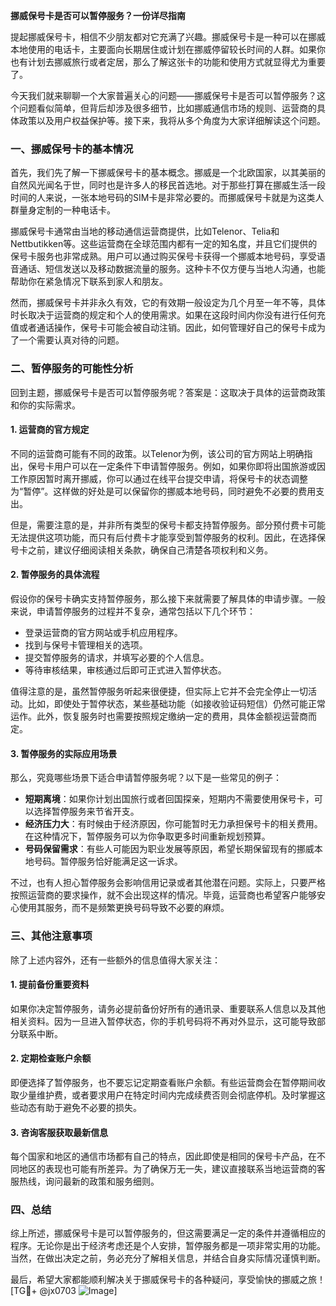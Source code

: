 **挪威保号卡是否可以暂停服务？一份详尽指南**

提起挪威保号卡，相信不少朋友都对它充满了兴趣。挪威保号卡是一种可以在挪威本地使用的电话卡，主要面向长期居住或计划在挪威停留较长时间的人群。如果你也有计划去挪威旅行或者定居，那么了解这张卡的功能和使用方式就显得尤为重要了。

今天我们就来聊聊一个大家普遍关心的问题——挪威保号卡是否可以暂停服务？这个问题看似简单，但背后却涉及很多细节，比如挪威通信市场的规则、运营商的具体政策以及用户权益保护等。接下来，我将从多个角度为大家详细解读这个问题。

### 一、挪威保号卡的基本情况

首先，我们先了解一下挪威保号卡的基本概念。挪威是一个北欧国家，以其美丽的自然风光闻名于世，同时也是许多人的移民首选地。对于那些打算在挪威生活一段时间的人来说，一张本地号码的SIM卡是非常必要的。而挪威保号卡就是为这类人群量身定制的一种电话卡。

挪威保号卡通常由当地的移动通信运营商提供，比如Telenor、Telia和Nettbutikken等。这些运营商在全球范围内都有一定的知名度，并且它们提供的保号卡服务也非常成熟。用户可以通过购买保号卡获得一个挪威本地号码，享受语音通话、短信发送以及移动数据流量的服务。这种卡不仅方便与当地人沟通，也能帮助你在紧急情况下联系到家人和朋友。

然而，挪威保号卡并非永久有效，它的有效期一般设定为几个月至一年不等，具体时长取决于运营商的规定和个人的使用需求。如果在这段时间内你没有进行任何充值或者通话操作，保号卡可能会被自动注销。因此，如何管理好自己的保号卡成为了一个需要认真对待的问题。

### 二、暂停服务的可能性分析

回到主题，挪威保号卡是否可以暂停服务呢？答案是：这取决于具体的运营商政策和你的实际需求。

#### 1. **运营商的官方规定**
不同的运营商可能有不同的政策。以Telenor为例，该公司的官方网站上明确指出，保号卡用户可以在一定条件下申请暂停服务。例如，如果你即将出国旅游或因工作原因暂时离开挪威，你可以通过在线平台提交申请，将保号卡的状态调整为“暂停”。这样做的好处是可以保留你的挪威本地号码，同时避免不必要的费用支出。

但是，需要注意的是，并非所有类型的保号卡都支持暂停服务。部分预付费卡可能无法提供这项功能，而只有后付费卡才能享受到暂停服务的权利。因此，在选择保号卡之前，建议仔细阅读相关条款，确保自己清楚各项权利和义务。

#### 2. **暂停服务的具体流程**
假设你的保号卡确实支持暂停服务，那么接下来就需要了解具体的申请步骤。一般来说，申请暂停服务的过程并不复杂，通常包括以下几个环节：

- 登录运营商的官方网站或手机应用程序。
- 找到与保号卡管理相关的选项。
- 提交暂停服务的请求，并填写必要的个人信息。
- 等待审核结果，审核通过后即可正式进入暂停状态。

值得注意的是，虽然暂停服务听起来很便捷，但实际上它并不会完全停止一切活动。比如，即使处于暂停状态，某些基础功能（如接收验证码短信）仍然可能正常运作。此外，恢复服务时也需要按照规定缴纳一定的费用，具体金额视运营商而定。

#### 3. **暂停服务的实际应用场景**
那么，究竟哪些场景下适合申请暂停服务呢？以下是一些常见的例子：

- **短期离境**：如果你计划出国旅行或者回国探亲，短期内不需要使用保号卡，可以选择暂停服务来节省开支。
- **经济压力大**：有时候由于经济原因，你可能暂时无力承担保号卡的相关费用。在这种情况下，暂停服务可以为你争取更多时间重新规划预算。
- **号码保留需求**：有些人可能因为职业发展等原因，希望长期保留现有的挪威本地号码。暂停服务恰好能满足这一诉求。

不过，也有人担心暂停服务会影响信用记录或者其他潜在问题。实际上，只要严格按照运营商的要求操作，就不会出现这样的情况。毕竟，运营商也希望客户能够安心使用其服务，而不是频繁更换号码导致不必要的麻烦。

### 三、其他注意事项

除了上述内容外，还有一些额外的信息值得大家关注：

#### 1. **提前备份重要资料**
如果你决定暂停服务，请务必提前备份好所有的通讯录、重要联系人信息以及其他相关资料。因为一旦进入暂停状态，你的手机号码将不再对外显示，这可能导致部分联系中断。

#### 2. **定期检查账户余额**
即便选择了暂停服务，也不要忘记定期查看账户余额。有些运营商会在暂停期间收取少量维护费，或者要求用户在特定时间内完成续费否则会彻底停机。及时掌握这些动态有助于避免不必要的损失。

#### 3. **咨询客服获取最新信息**
每个国家和地区的通信市场都有自己的特点，因此即使是相同的保号卡产品，在不同地区的表现也可能有所差异。为了确保万无一失，建议直接联系当地运营商的客服热线，询问最新的政策和服务细则。

### 四、总结

综上所述，挪威保号卡是可以暂停服务的，但这需要满足一定的条件并遵循相应的程序。无论你是出于经济考虑还是个人安排，暂停服务都是一项非常实用的功能。当然，在做出决定之前，务必充分了解相关信息，并结合自身实际情况谨慎判断。

最后，希望大家都能顺利解决关于挪威保号卡的各种疑问，享受愉快的挪威之旅！[TG💪+ @jx0703 ![Image](https://github.com/user-attachments/assets/dbca1d08-cadb-493c-b0ec-ad6f7a83f270)]